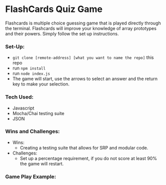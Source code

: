 # FlashCards Quiz Game
  Flashcards is multiple choice guessing game that is played directly through the terminal. Flashcards will improve your knowledge of array prototypes and their powers. Simply follow the set up instructions.

### Set-Up:
  - `git clone [remote-address] [what you want to name the repo]` this repo
  - run `npm install`
  - run `node index.js`
  - The game will start, use the arrows to select an answer and the return key to make your selection.

### Tech Used:
  - Javascript 
  - Mocha/Chai testing suite
  - JSON 

### Wins and Challenges:
  - Wins:
    - Creating a testing suite that allows for SRP and modular code.
  - Challenges:
    - Set up a percentage requirement, if you do not score at least 90% the game will restart.  

### Game Play Example:


